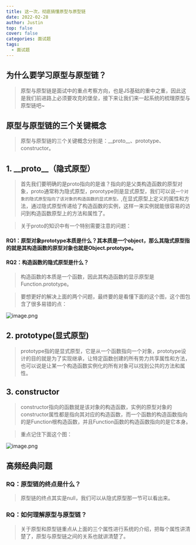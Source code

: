 ```yaml
---
title: 这一次，彻底搞懂原型与原型链
date: 2022-02-28
author: Justin
top: false
cover: false
categories: 面试题
tags:
  - 面试题
---
```


## 为什么要学习原型与原型链？
> 原型与原型链是面试中的重点考察方向，也是JS基础的重中之重，因此这是我们前进路上必须要攻克的堡垒，接下来让我们来一起系统的梳理原型与原型链吧~

## 原型与原型链的三个关键概念
> 原型与原型链的三个关键概念分别是：\_\_proto\_\_、prototype、constructor。

## 1. \_\_proto\_\_（隐式原型）
> 首先我们要明确的是proto指向的是谁？指向的是父类构造函数的原型对象，proto通常称为隐式原型，prorotype则是显式原型，我们可以说`一个对象的隐式原型指向了该对象的构造函数的显式原型。`,在显式原型上定义的属性和方法，通过隐式原型传递给了构造函数的实例，这样一来实例就能很容易的访问到构造函数原型上的方法和属性了。

> 关于proto的知识中有一个特别需要注意的问题：

#### RQ1：原型对象prototype本质是什么？其本质是一个object，那么其隐式原型指的就是其构造函数的原型对象也就是Object.prototype。

#### RQ2：构造函数的隐式原型是什么？
> 构造函数的本质是一个函数，因此其构造函数的显示原型是Function.prototype。

> 要想更好的解决上面的两个问题，最终要的是看懂下面的这个图，这个图包含了很多易错的点：

![image.png](https://p6-juejin.byteimg.com/tos-cn-i-k3u1fbpfcp/1cffc5fbf30a4f2d897e11e8edb0983e~tplv-k3u1fbpfcp-watermark.image?)

## 2. prototype(显式原型)
> prototype指的是显式原型，它是从一个函数指向一个对象，prototype设计的目的就是为了实现继承，让特定函数创建的所有势力共享属性和方法，也可以说是让某一个构造函数实例化的所有对象可以找到公共的方法和属性。

## 3. constructor
> constructor指向的函数就是该对象的构造函数，实例的原型对象的constructor属性都是指向其对应的构造函数，而一个函数的构造函数指向的是Function根构造函数，并且Function函数的构造函数指向的是它本身。

> 重点记住下面这个图：

![image.png](https://p1-juejin.byteimg.com/tos-cn-i-k3u1fbpfcp/33f53f8c09cd4aaf83c716665487d24b~tplv-k3u1fbpfcp-watermark.image?)

## 高频经典问题
### RQ：原型链的终点是什么？
> 原型链的终点其实是null，我们可以从隐式原型那一节可以看出来。

### RQ：如何理解原型与原型链？
> 关于原型和原型链重点从上面的三个属性进行系统的介绍，把每个属性讲清楚了，原型与原型链之间的关系也就讲清楚了。